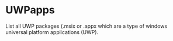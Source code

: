 # UWPapps
List all UWP packages (.msix or .appx which are a type of windows universal platform applications (UWP). 
